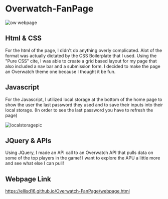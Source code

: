 # Overwatch-FanPage

![ow webpage](https://user-images.githubusercontent.com/70980600/100817902-e2381200-33fd-11eb-8cde-1b278ebf2d2f.png)


## Html & CSS
For the html of the page, I didn't do anything overly complicated. Alot of the format was actually dictated by the CSS Boilerplate that I used. Using the "Pure CSS" cite, I was able to create a grid based layout for my page that also included a nav bar and a submission form. I decided to make the page an Overwatch theme one because I thought it be fun.

## Javascript 

For the Javascript, I utilized local storage at the bottom of the home page to show the user the last password they used and to save their inputs into their local storage. (In order to see the last password you have to refresh the page)

![localstoragepic](https://user-images.githubusercontent.com/70980600/100818833-c897ca00-33ff-11eb-902c-6689788e0397.png)

## JQuery & APIs

Using JQuery, I made an API call to an Overwatch API that pulls data on some of the top players in the game! I want to explore the APU a little more and see what else I can pull!

## Webpage Link
https://ellisd16.github.io/Overwatch-FanPage/webpage.html
